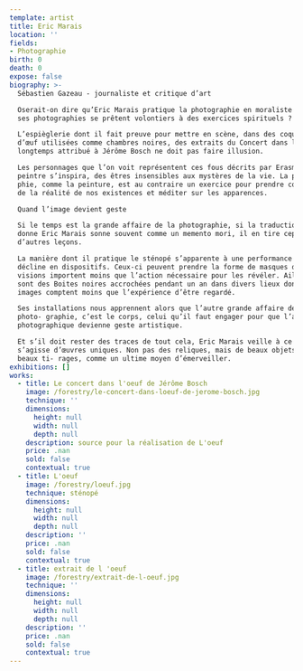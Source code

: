 ```yaml
---
template: artist
title: Eric Marais
location: ''
fields:
- Photographie
birth: 0
death: 0
expose: false
biography: >-
  Sébastien Gazeau - journaliste et critique d’art

  Oserait-on dire qu’Eric Marais pratique la photographie en moraliste et que
  ses photographies se prêtent volontiers à des exercices spirituels ?

  L’espièglerie dont il fait preuve pour mettre en scène, dans des coquilles
  d’œuf utilisées comme chambres noires, des extraits du Concert dans l’œuf
  longtemps attribué à Jérôme Bosch ne doit pas faire illusion.

  Les personnages que l’on voit représentent ces fous décrits par Erasme dont le
  peintre s’inspira, des êtres insensibles aux mystères de la vie. La photogra-
  phie, comme la peinture, est au contraire un exercice pour prendre conscience
  de la réalité de nos existences et méditer sur les apparences.

  Quand l’image devient geste

  Si le temps est la grande affaire de la photographie, si la traduction qu’en
  donne Eric Marais sonne souvent comme un memento mori, il en tire cepen- dant
  d’autres leçons.

  La manière dont il pratique le sténopé s’apparente à une performance qu’il
  décline en dispositifs. Ceux-ci peuvent prendre la forme de masques dont les
  visions importent moins que l’action nécessaire pour les révéler. Ailleurs, ce
  sont des Boites noires accrochées pendant un an dans divers lieux dont les
  images comptent moins que l’expérience d’être regardé.

  Ses installations nous apprennent alors que l’autre grande affaire de la
  photo- graphie, c’est le corps, celui qu’il faut engager pour que l’acte
  photographique devienne geste artistique.

  Et s’il doit rester des traces de tout cela, Eric Marais veille à ce qu’il
  s’agisse d’œuvres uniques. Non pas des reliques, mais de beaux objets, de
  beaux ti- rages, comme un ultime moyen d’émerveiller.
exhibitions: []
works:
  - title: Le concert dans l'oeuf de Jérôme Bosch
    image: /forestry/le-concert-dans-loeuf-de-jerome-bosch.jpg
    technique: ''
    dimensions:
      height: null
      width: null
      depth: null
    description: source pour la réalisation de L'oeuf
    price: .nan
    sold: false
    contextual: true
  - title: L'oeuf
    image: /forestry/loeuf.jpg
    technique: sténopé
    dimensions:
      height: null
      width: null
      depth: null
    description: ''
    price: .nan
    sold: false
    contextual: true
  - title: extrait de l 'oeuf
    image: /forestry/extrait-de-l-oeuf.jpg
    technique: ''
    dimensions:
      height: null
      width: null
      depth: null
    description: ''
    price: .nan
    sold: false
    contextual: true
---
```


